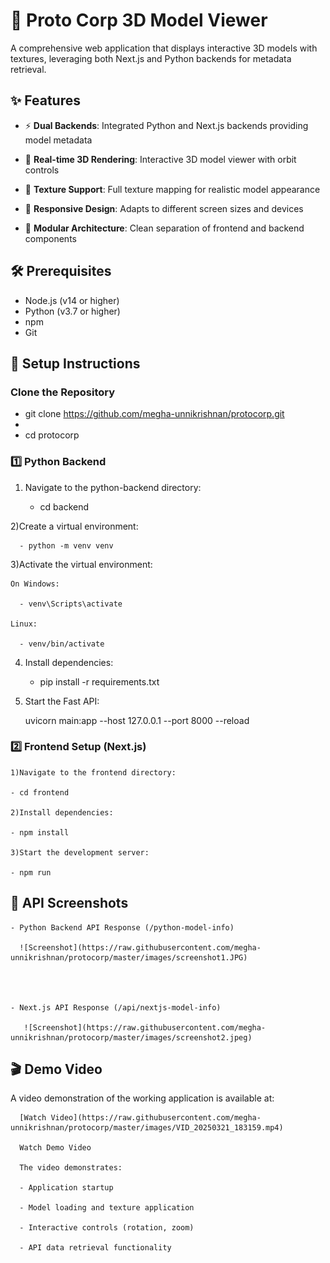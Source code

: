 # 🔷 Proto Corp 3D Model Viewer

A comprehensive web application that displays interactive 3D models with textures, leveraging both Next.js and Python backends for metadata retrieval.

## ✨ Features

  - ⚡ **Dual Backends**: Integrated Python and Next.js backends providing model metadata
    
  - 🔄 **Real-time 3D Rendering**: Interactive 3D model viewer with orbit controls

  - 🧩 **Texture Support**: Full texture mapping for realistic model appearance
    
  - 📱 **Responsive Design**: Adapts to different screen sizes and devices
    
  - 🔧 **Modular Architecture**: Clean separation of frontend and backend components

## 🛠️ Prerequisites

  - Node.js (v14 or higher)
  - Python (v3.7 or higher)
  - npm 
  - Git

## 🚀 Setup Instructions

### Clone the Repository

   - git clone https://github.com/megha-unnikrishnan/protocorp.git
   - 
   - cd protocorp

### 1️⃣ Python Backend

  1) Navigate to the python-backend directory:

      - cd backend
    
  2)Create a virtual environment:

      - python -m venv venv

  3)Activate the virtual environment:

    On Windows:
        
      - venv\Scripts\activate

    Linux:
  
      - venv/bin/activate

4) Install dependencies:

     - pip install -r requirements.txt

5) Start the Fast API:
   
    uvicorn main:app --host 127.0.0.1 --port 8000 --reload
   
   
###  2️⃣ Frontend Setup (Next.js)

    1)Navigate to the frontend directory:

    - cd frontend

    2)Install dependencies:

    - npm install

    3)Start the development server:

    - npm run 
    
## 📸 API Screenshots

    - Python Backend API Response (/python-model-info)

      ![Screenshot](https://raw.githubusercontent.com/megha-unnikrishnan/protocorp/master/images/screenshot1.JPG)

      
      

    - Next.js API Response (/api/nextjs-model-info)

       ![Screenshot](https://raw.githubusercontent.com/megha-unnikrishnan/protocorp/master/images/screenshot2.jpeg)

## 🎬 Demo Video

  A video demonstration of the working application is available at:
  
      [Watch Video](https://raw.githubusercontent.com/megha-unnikrishnan/protocorp/master/images/VID_20250321_183159.mp4)

      Watch Demo Video
      
      The video demonstrates:

      - Application startup
      
      - Model loading and texture application
      
      - Interactive controls (rotation, zoom)
      
      - API data retrieval functionality
      



    
